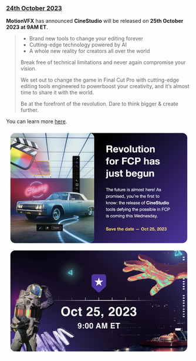 ### [24th October 2023](/news/20231024)

**MotionVFX** has announced **CineStudio** will be released on **25th October 2023 at 9AM ET**.

> - Brand new tools to change your editing forever
> - Cutting-edge technology powered by AI
> - A whole new reality for creators all over the world
>
> Break free of technical limitations and never again compromise your vision.
>
> We set out to change the game in Final Cut Pro with cutting-edge editing tools engineered to powerboost your creativity, and it’s almost time to share it with the world.
>
> Be at the forefront of the revolution. Dare to think bigger & create further.

You can learn more [here](https://www.motionvfx.com/go-beyond-possible).

![](/static/cine-studio-coming-soon.png)